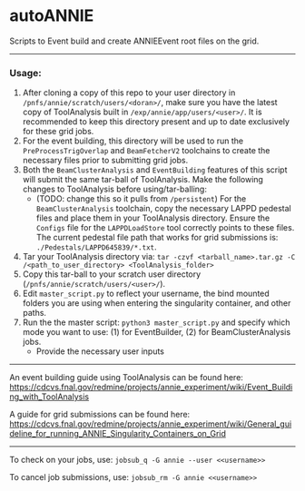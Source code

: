 # autoANNIE

Scripts to Event build and create ANNIEEvent root files on the grid.

-----------------------

### Usage:

1. After cloning a copy of this repo to your user directory in ```/pnfs/annie/scratch/users/<doran>/```, make sure you have the latest copy of ToolAnalysis built in ```/exp/annie/app/users/<user>/```. It is recommended to keep this directory present and up to date exclusively for these grid jobs.
2. For the event building, this directory will be used to run the ```PreProcessTrigOverlap``` and ```BeamFetcherV2``` toolchains to create the necessary files prior to submitting grid jobs.
3. Both the ```BeamClusterAnalysis``` and ```EventBuilding``` features of this script will submit the same tar-ball of ToolAnalysis. Make the following changes to ToolAnalysis before using/tar-balling:
   - (TODO: change this so it pulls from ```/persistent```) For the `BeamClusterAnalysis` toolchain, copy the necessary LAPPD pedestal files and place them in your ToolAnalysis directory. Ensure the ```Configs``` file for the ```LAPPDLoadStore``` tool correctly points to these files. The current pedestal file path that works for grid submissions is: ```./Pedestals/LAPPD645839/*.txt```.
5. Tar your ToolAnalysis directory via: ```tar -czvf <tarball_name>.tar.gz -C /<path_to_user_directory> <ToolAnalysis_folder>```
6. Copy this tar-ball to your scratch user directory (```/pnfs/annie/scratch/users/<user>/```).
7. Edit ```master_script.py``` to reflect your username, the bind mounted folders you are using when entering the singularity container, and other paths.
4. Run the the master script: ```python3 master_script.py``` and specify which mode you want to use: (1) for EventBuilder, (2) for BeamClusterAnalysis jobs.
   - Provide the necessary user inputs

-----------------------

An event building guide using ToolAnalysis can be found here: https://cdcvs.fnal.gov/redmine/projects/annie_experiment/wiki/Event_Building_with_ToolAnalysis

A guide for grid submissions can be found here: https://cdcvs.fnal.gov/redmine/projects/annie_experiment/wiki/General_guideline_for_running_ANNIE_Singularity_Containers_on_Grid

-----------------------

To check on your jobs, use: ```jobsub_q -G annie --user <<username>>```

To cancel job submissions, use: ```jobsub_rm -G annie <<username>>```
